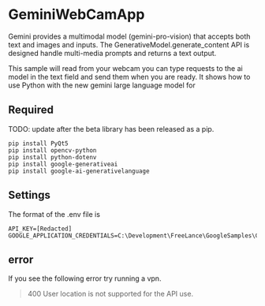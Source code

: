 # GeminiWebCamApp

Gemini provides a multimodal model (gemini-pro-vision) that accepts both text and images and inputs. The GenerativeModel.generate_content API is designed handle multi-media prompts and returns a text output.

This sample will read from your webcam you can type requests to the ai model in the text field and send them when you are ready.  It shows how to use Python with the new gemini large language model for 

## Required

TODO: update after the beta library has been released as a pip.

```
pip install PyQt5
pip install opencv-python
pip install python-dotenv
pip install google-generativeai
pip install google-ai-generativelanguage
```

## Settings

The format of the .env file is

```
API_KEY=[Redacted]
GOOGLE_APPLICATION_CREDENTIALS=C:\Development\FreeLance\GoogleSamples\Credentials\gemini.json
```

## error 

If you see the following error try running a vpn.

>400 User location is not supported for the API use.

 
